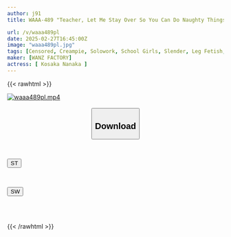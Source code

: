 ```yaml
---
author: j91
title: WAAA-489 "Teacher, Let Me Stay Over So You Can Do Naughty Things" I Fell In Love With The Slender Legs Of My Student Who Ran Away From Home And Had Sex With Her Many Times During The Summer Vacation Until My Sperm Dried Up Nanaka Kosaka

url: /v/waaa489pl
date: 2025-02-27T16:45:00Z
image: "waaa489pl.jpg"
tags: [Censored, Creampie, Solowork, School Girls, Slender, Leg Fetish, Kiss	]
maker: [WANZ FACTORY]
actress: [ Kosaka Nanaka ]
---
```



{{< rawhtml >}}

<div class="video" data-videoid="XwYr8WDrrKFDaV0">
    <a href="javascript:;">
        <img src="/v/waaa489pl/waaa489pl.jpg" width="WIDTH" height="HEIGHT" alt="waaa489pl.mp4" loading="lazy">
    </a>
</div>

<script type="text/javascript" src="https://j91.asia/asset/on-demand-st.js"></script>

<br>
  <link rel="stylesheet" href="https://j91.asia/asset/bs5.css">
  
  <center>
  <button class="btn btn-primary" type="button" data-bs-toggle="collapse" data-bs-target=".multi-collapse" aria-expanded="false" aria-controls="multiCollapseExample1 multiCollapseExample2"><h2>Download</h2></button></center>
</p>
<div class="row">
  <div class="col">
    <div class="collapse multi-collapse" id="multiCollapseExample1">
      <div class="card card-body">
	      	      <br>
<div class="buttons">  
<p><a href="/v/waaa489pl/st.html" target="_blank"><button class="btn-hover color-3"><i class="fa fa-download"></i> ST</button></a></p></div>
    </div>
  </div>
</div>
  <div class="col">
    <div class="collapse multi-collapse" id="multiCollapseExample2">
      <div class="card card-body">
	      <br>
<div class="buttons">
<p><a href="/v/waaa489pl/sw.html" target="_blank"><button class="btn-hover color-2"><i class="fa fa-download"></i> SW</button></a></p></div>
<br><br>
      </div>
    </div>
  </div>
</div>

{{< /rawhtml >}}